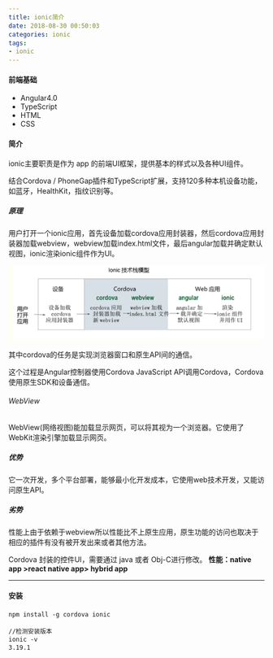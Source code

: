 ```yaml
---
title: ionic简介
date: 2018-08-30 00:50:03
categories: ionic
tags:
- ionic
---
```

#### 前端基础
- Angular4.0
- TypeScript
- HTML
- CSS

#### 简介
ionic主要职责是作为 app 的前端UI框架，提供基本的样式以及各种UI组件。

结合Cordova / PhoneGap插件和TypeScript扩展，支持120多种本机设备功能，如蓝牙，HealthKit，指纹识别等。

##### 原理
用户打开一个ionic应用，首先设备加载cordova应用封装器，然后cordova应用封装器加载webview，webview加载index.html文件，最后angular加载并确定默认视图，ionic渲染ionic组件作为UI。

![image|694x204](/images/ionic-yl.png)

其中cordova的任务是实现浏览器窗口和原生API间的通信。

这个过程是Angular控制器使用Cordova JavaScript API调用Cordova，Cordova使用原生SDK和设备通信。

<!--more-->

###### WebView
WebView(网络视图)能加载显示网页，可以将其视为一个浏览器。它使用了WebKit渲染引擎加载显示网页。

##### 优势
它一次开发，多个平台部署，能够最小化开发成本，它使用web技术开发，又能访问原生API。

##### 劣势
性能上由于依赖于webview所以性能比不上原生应用，原生功能的访问也取决于相应的插件有没有被开发出来或者其他方法。

Cordova 封装的控件UI，需要通过 java 或者 Obj-C进行修改。
**性能：native app >react native app> hybrid app**

---

#### 安装
```
npm install -g cordova ionic

//检测安装版本
ionic -v
3.19.1
```

